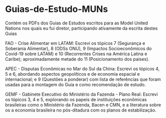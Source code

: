 # Guias-de-Estudo-MUNs
Contém os PDFs dos Guias de Estudos escritos para as Model United Nations nos quais eu fui diretor, participando ativamente da escrita destes Guias

FAO - Crise Alimentar em LATAM: 
Escrevi os tópicos 7 (Segurança e Soberania Alimentar), 8 (ODSs ONU), 9 (Impactos Socioeconômicos do Covid-19 sobre LATAM) e 10 (Recorrentes Crises na América Latina e Caribe); aproximadamente metade do 11 (Posicionamento dos países).

APEC - Disputas Econômicas no Mar do Sul da China: 
Escrevi os tópicos 4, 5 e 6, abordando aspectos geopolíticos e de economia espacial e internacional; e 9 (Questões a ponderar) com lista de referências que foram usadas para a montagem do Guia e como recomendação de estudo.

GEMF - Gabinete Executivo do Ministério da Fazenda - Plano Real: 
Escrevi os tópicos 3, 4 e 5, explorando os papeis de instituições econômicas brasileiras como o Ministério da Fazenda, Bacen e CMN, e a literatura sobre os a economia brasileira no pós-ditadura com os planos de estabilização.
